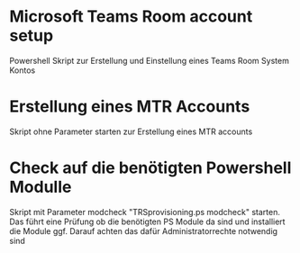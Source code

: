 # Microsoft Teams Room account setup
Powershell Skript zur Erstellung und Einstellung eines Teams Room System Kontos

# Erstellung eines MTR Accounts
Skript ohne Parameter starten zur Erstellung eines MTR accounts

# Check auf die benötigten Powershell Modulle
Skript mit Parameter modcheck "TRSprovisioning.ps modcheck" starten.
Das führt eine Prüfung ob die benötigten PS Module da sind und installiert die Module ggf.
Darauf achten das dafür Administratorrechte notwendig sind

